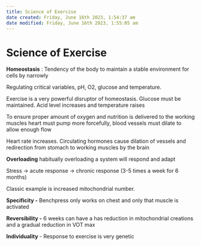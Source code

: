 ```yaml
---
title: Science of Exercise
date created: Friday, June 16th 2023, 1:54:37 am
date modified: Friday, June 16th 2023, 1:55:05 am
---
```


# Science of Exercise

**Homeostasis** : Tendency of the body to maintain a stable environment for cells by narrowly

Regulating critical variables, pH, O2, glucose and temperature.

Exercise is a very powerful disruptor of homeostasis. Glucose must be maintained. Acid level increases and temperature raises

To ensure proper amount of oxygen and nutrition is delivered to the working muscles heart must pump more forcefully, blood vessels must dilate to allow enough flow

Heart rate increases. Circulating hormones cause dilation of vessels and redirection from stomach to working muscles by the brain

**Overloading** habitually overloading a system will respond and adapt

Stress → acute response → chronic response (3-5 times a week for 6 months)

Classic example is increased mitochondrial number.

**Specificity -** Benchpress only works on chest and only that muscle is activated

**Reversibility -** 6 weeks can have a has reduction in mitochondrial creations and a gradual reduction in VOT max

**Individuality** - Response to exercise is very genetic
